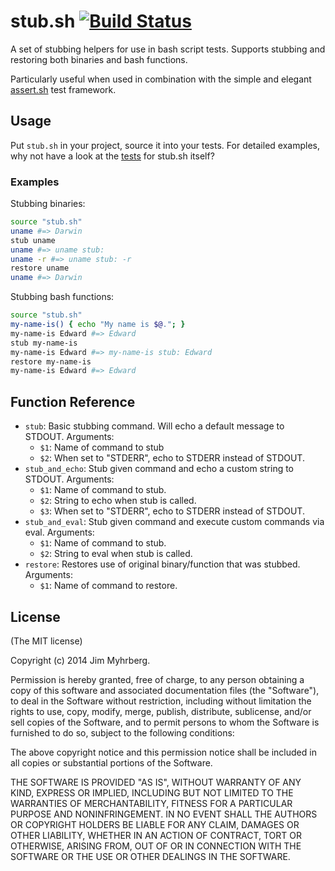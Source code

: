 # stub.sh [![Build Status](https://travis-ci.org/jimeh/stub.sh.png)](https://travis-ci.org/jimeh/stub.sh)

A set of stubbing helpers for use in bash script tests. Supports stubbing and
restoring both binaries and bash functions.

Particularly useful when used in combination with the simple and elegant
[assert.sh](https://github.com/lehmannro/assert.sh) test framework.


## Usage

Put `stub.sh` in your project, source it into your tests. For detailed
examples, why not have a look at the [tests][] for stub.sh itself?

[tests]: https://github.com/jimeh/stub.sh/tree/master/test

### Examples

Stubbing binaries:

```bash
source "stub.sh"
uname #=> Darwin
stub uname
uname #=> uname stub:
uname -r #=> uname stub: -r
restore uname
uname #=> Darwin
```

Stubbing bash functions:

```bash
source "stub.sh"
my-name-is() { echo "My name is $@."; }
my-name-is Edward #=> Edward
stub my-name-is
my-name-is Edward #=> my-name-is stub: Edward
restore my-name-is
my-name-is Edward #=> Edward
```


## Function Reference

- `stub`: Basic stubbing command. Will echo a default message to STDOUT.
  Arguments:
    - `$1`: Name of command to stub
    - `$2`: When set to "STDERR", echo to STDERR instead of STDOUT.
- `stub_and_echo`: Stub given command and echo a custom string to STDOUT.
  Arguments:
    - `$1`: Name of command to stub.
    - `$2`: String to echo when stub is called.
    - `$3`: When set to "STDERR", echo to STDERR instead of STDOUT.
- `stub_and_eval`: Stub given command and execute custom commands via eval.
  Arguments:
    - `$1`: Name of command to stub.
    - `$2`: String to eval when stub is called.
- `restore`: Restores use of original binary/function that was stubbed.
  Arguments:
    - `$1`: Name of command to restore.


## License

(The MIT license)

Copyright (c) 2014 Jim Myhrberg.

Permission is hereby granted, free of charge, to any person obtaining a copy
of this software and associated documentation files (the "Software"), to deal
in the Software without restriction, including without limitation the rights
to use, copy, modify, merge, publish, distribute, sublicense, and/or sell
copies of the Software, and to permit persons to whom the Software is
furnished to do so, subject to the following conditions:

The above copyright notice and this permission notice shall be included in all
copies or substantial portions of the Software.

THE SOFTWARE IS PROVIDED "AS IS", WITHOUT WARRANTY OF ANY KIND, EXPRESS OR
IMPLIED, INCLUDING BUT NOT LIMITED TO THE WARRANTIES OF MERCHANTABILITY,
FITNESS FOR A PARTICULAR PURPOSE AND NONINFRINGEMENT. IN NO EVENT SHALL THE
AUTHORS OR COPYRIGHT HOLDERS BE LIABLE FOR ANY CLAIM, DAMAGES OR OTHER
LIABILITY, WHETHER IN AN ACTION OF CONTRACT, TORT OR OTHERWISE, ARISING FROM,
OUT OF OR IN CONNECTION WITH THE SOFTWARE OR THE USE OR OTHER DEALINGS IN THE
SOFTWARE.

